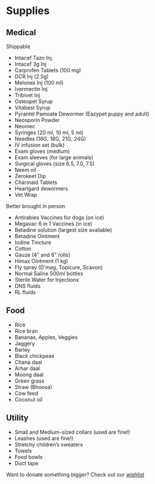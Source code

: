 Supplies
==========

Medical
----

Shippable

* Intacef Tazo Inj
* Intacef 3g Inj
* Carprofen Tablets (100 mg)
* DCR Inj (2.5g)
* Melonex Inj (100 ml)
* Ivermectin Inj
* Tribivet Inj
* Osteopet Syrup
* Vitabest Syrup
* Pyrantel Pamoate Dewormer (Eazypet puppy and adult)
* Neosporin Powder
* Neomec
* Syringes (20 ml, 10 ml, 5 ml)
* Needles (16G, 18G, 21G, 24G)
* IV infusion set (bulk)
* Exam gloves (medium)
* Exam sleeves (for large animals)
* Surgical gloves (size 6.5, 7.0, 7.5)
* Neem oil
* Zerokeet Dip
* Charmaid Tablets
* Heartgard dewormers
* Vet Wrap

Better brought in person

* Antirabies Vaccines for dogs (on ice)
* Megavac 6 in 1 Vaccines (in ice)
* Betadine solution (largest size available)
* Betadine Ointment
* Iodine Tincture
* Cotton
* Gauze (4" and 6" rolls)
* Himax Ointment (1 kg)
* Fly spray (D'mag, Topicure, Scavon)
* Normal Saline 500ml bottles
* Sterile Water for Injections
* DNS fluids
* RL fluids

<!--

* Dicrysticin-S 2.5 gm
* Negasunt Powder
* Cephalexin 250mg
* Cefpodoxime tablets 100mg

-->

Food 
-----
* Rice
* Rice bran
* Bananas, Apples, Veggies
* Jaggery
* Barley
* Black chickpeas
* Chana daal
* Arhar daal
* Moong daal
* Green grass
* Straw (Bhoosa)
* Cow feed
* Coconut oil

Utility
-----
* Small and Medium-sized collars (used are fine!)
* Leashes (used are fine!)
* Stretchy children’s sweaters
* Towels
* Food bowls
* Duct tape


Want to donate something bigger? Check out our [wishlist]( ?p=wishlist "wishlist" )
